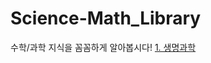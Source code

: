 Science-Math_Library
====================================================================================
수학/과학 지식을 꼼꼼하게 알아봅시다!
[1. 생명과학](https://seayurre.github.io/Science-Math_Library/LifeScience_home.html "1. 생명과학")
